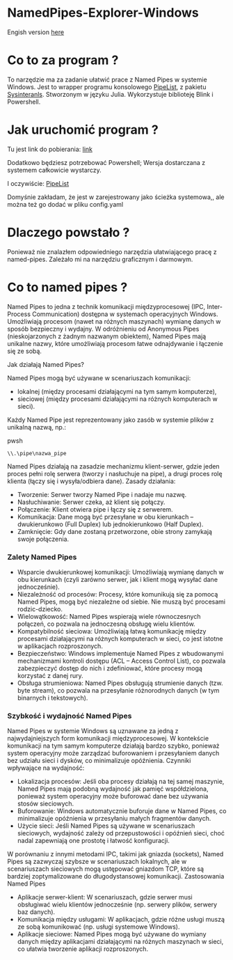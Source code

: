 # NamedPipes-Explorer-Windows

Engish version [here](./README_EN.md)

# Co to za program ? 

To narzędzie ma za zadanie ułatwić prace z Named Pipes w systemie Windows. Jest to wrapper programu konsolowego [PipeList](https://learn.microsoft.com/en-us/sysinternals/downloads/pipelist), z pakietu [Sysinteranls](https://learn.microsoft.com/en-us/sysinternals/). Stworzonym w języku Julia. Wykorzystuje biblioteję Blink i Powershell.

# Jak uruchomić program ? 

Tu jest link do pobierania: [link]()

Dodatkowo będziesz potrzebować Powershell; Wersja dostarczana z systemem całkowicie wystarczy.

I oczywiście: [PipeList](https://learn.microsoft.com/en-us/sysinternals/downloads/pipelist)

Domyśnie zakładam, że jest w zarejestrowany jako ścieżka systemowa,, ale można też go dodać w pliku config.yaml

# Dlaczego powstało ?

Ponieważ nie znalazłem odpowiedniego narzędzia ułatwiającego pracę z named-pipes. Zależało mi na narzędziu graficznym i darmowym.

# Co to named pipes ? 

Named Pipes to jedna z technik komunikacji międzyprocesowej (IPC, Inter-Process Communication) dostępna w systemach operacyjnych Windows. Umożliwiają procesom (nawet na różnych maszynach) wymianę danych w sposób bezpieczny i wydajny. W odróżnieniu od Anonymous Pipes (nieskojarzonych z żadnym nazwanym obiektem), Named Pipes mają unikalne nazwy, które umożliwiają procesom łatwe odnajdywanie i łączenie się ze sobą.

Jak działają Named Pipes?

Named Pipes mogą być używane w scenariuszach komunikacji:

- lokalnej (między procesami działającymi na tym samym komputerze),
- sieciowej (między procesami działającymi na różnych komputerach w sieci).

Każdy Named Pipe jest reprezentowany jako zasób w systemie plików z unikalną nazwą, np.:

pwsh

    \\.\pipe\nazwa_pipe

Named Pipes działają na zasadzie mechanizmu klient-serwer, gdzie jeden proces pełni rolę serwera (tworzy i nasłuchuje na pipe), a drugi proces rolę klienta (łączy się i wysyła/odbiera dane).
Zasady działania:

- Tworzenie: Serwer tworzy Named Pipe i nadaje mu nazwę.
- Nasłuchiwanie: Serwer czeka, aż klient się połączy.
- Połączenie: Klient otwiera pipe i łączy się z serwerem.
- Komunikacja: Dane mogą być przesyłane w obu kierunkach – dwukierunkowo (Full Duplex) lub jednokierunkowo (Half Duplex).
- Zamknięcie: Gdy dane zostaną przetworzone, obie strony zamykają swoje połączenia.

### Zalety Named Pipes

- Wsparcie dwukierunkowej komunikacji: Umożliwiają wymianę danych w obu kierunkach (czyli zarówno serwer, jak i klient mogą wysyłać dane jednocześnie).
- Niezależność od procesów: Procesy, które komunikują się za pomocą Named Pipes, mogą być niezależne od siebie. Nie muszą być procesami rodzic-dziecko.
- Wielowątkowość: Named Pipes wspierają wiele równoczesnych połączeń, co pozwala na jednoczesną obsługę wielu klientów.
- Kompatybilność sieciowa: Umożliwiają łatwą komunikację między procesami działającymi na różnych komputerach w sieci, co jest istotne w aplikacjach rozproszonych.
- Bezpieczeństwo: Windows implementuje Named Pipes z wbudowanymi mechanizmami kontroli dostępu (ACL – Access Control List), co pozwala zabezpieczyć dostęp do nich i zdefiniować, które procesy mogą korzystać z danej rury.
- Obsługa strumieniowa: Named Pipes obsługują strumienie danych (tzw. byte stream), co pozwala na przesyłanie różnorodnych danych (w tym binarnych i tekstowych).

### Szybkość i wydajność Named Pipes

Named Pipes w systemie Windows są uznawane za jedną z najwydajniejszych form komunikacji międzyprocesowej. W kontekście komunikacji na tym samym komputerze działają bardzo szybko, ponieważ system operacyjny może zarządzać buforowaniem i przesyłaniem danych bez udziału sieci i dysków, co minimalizuje opóźnienia.
Czynniki wpływające na wydajność:

- Lokalizacja procesów: Jeśli oba procesy działają na tej samej maszynie, Named Pipes mają podobną wydajność jak pamięć współdzielona, ponieważ system operacyjny może buforować dane bez używania stosów sieciowych.
- Buforowanie: Windows automatycznie buforuje dane w Named Pipes, co minimalizuje opóźnienia w przesyłaniu małych fragmentów danych.
- Użycie sieci: Jeśli Named Pipes są używane w scenariuszach sieciowych, wydajność zależy od przepustowości i opóźnień sieci, choć nadal zapewniają one prostotę i łatwość konfiguracji.

W porównaniu z innymi metodami IPC, takimi jak gniazda (sockets), Named Pipes są zazwyczaj szybsze w scenariuszach lokalnych, ale w scenariuszach sieciowych mogą ustępować gniazdom TCP, które są bardziej zoptymalizowane do długodystansowej komunikacji.
Zastosowania Named Pipes

- Aplikacje serwer-klient: W scenariuszach, gdzie serwer musi obsługiwać wielu klientów jednocześnie (np. serwery plików, serwery baz danych).
- Komunikacja między usługami: W aplikacjach, gdzie różne usługi muszą ze sobą komunikować (np. usługi systemowe Windows).
- Aplikacje sieciowe: Named Pipes mogą być używane do wymiany danych między aplikacjami działającymi na różnych maszynach w sieci, co ułatwia tworzenie aplikacji rozproszonych.